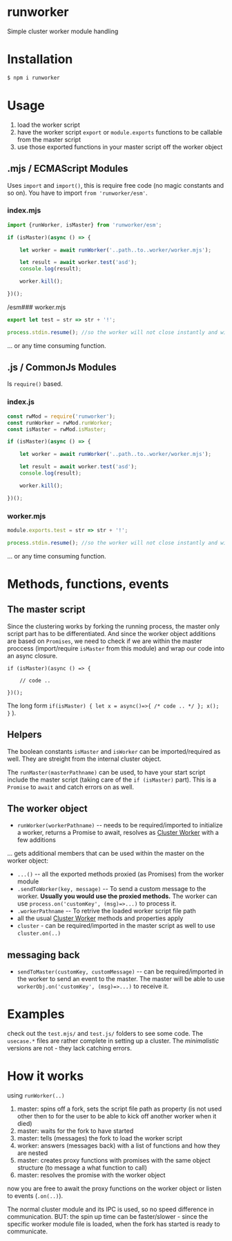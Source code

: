 # runworker
Simple cluster worker module handling

# Installation
```sh
$ npm i runworker
```

# Usage
1. load the worker script
2. have the worker script `export` or `module.exports` functions to be callable from the master script
3. use those exported functions in your master script off the worker object

## .mjs / ECMAScript Modules
Uses `import` and `import()`, this is require free code (no magic constants and so on). You have to import `from 'runworker/esm'`.

### index.mjs
```js
import {runWorker, isMaster} from 'runworker/esm';

if (isMaster)(async () => {

	let worker = await runWorker('..path..to..worker/worker.mjs');

	let result = await worker.test('asd');
	console.log(result);

	worker.kill();

})();
```

/esm### worker.mjs
```js
export let test = str => str + '!';

process.stdin.resume(); //so the worker will not close instantly and will be able to communicate
```
... or any time consuming function.


## .js / CommonJs Modules
Is `require()` based.

### index.js
```js
const rwMod = require('runworker');
const runWorker = rwMod.runWorker;
const isMaster = rwMod.isMaster;

if (isMaster)(async () => {

	let worker = await runWorker('..path..to..worker/worker.mjs');

	let result = await worker.test('asd');
	console.log(result);

	worker.kill();

})();
```

### worker.mjs
```js
module.exports.test = str => str + '!';

process.stdin.resume(); //so the worker will not close instantly and will be able to communicate
```
... or any time consuming function.

# Methods, functions, events

## The master script
Since the clustering works by forking the running process, the master only script part has to be differentiated.
And since the worker object additions are based on `Promises`, we need to check if we are within the master proccess (import/require `isMaster` from this module) and wrap our code into an async closure.
```
if (isMaster)(async () => {

	// code ..

})();
```
The long form `if(isMaster) { let x = async()=>{ /* code .. */ }; x(); }` ).

## Helpers
The boolean constants `isMaster` and `isWorker` can be imported/required as well. They are streight from the internal cluster object.

The `runMaster(masterPathname)` can be used, to have your start script include the master script (taking care of the `if (isMaster)` part). This is a `Promise` to `await` and catch errors on as well.

## The worker object
- `runWorker(workerPathname)`    -- needs to be required/imported to initialize a worker, returns a Promise to await, resolves as [Cluster Worker](https://nodejs.org/api/cluster.html#cluster_class_worker) with a few additions

... gets additional members that can be used within the master on the worker object:
- `...()`                        -- all the exported methods proxied (as Promises) from the worker module
- `.sendToWorker(key, message)`  -- To send a custom message to the worker. **Usually you would use the proxied methods.** The worker can use `process.on('customKey', (msg)=>...)` to process it.
- `.workerPathname`              -- To retrive the loaded worker script file path
- all the usual [Cluster Worker](https://nodejs.org/api/cluster.html#cluster_class_worker) methods and properties apply
- `cluster` - can be required/imported in the master script as well to use `cluster.on(..)`

## messaging back

- `sendToMaster(customKey, customMessage)` -- can be required/imported in the worker to send an event to the master. The master will be able to use `workerObj.on('customKey', (msg)=>...)` to receive it.

# Examples

check out the `test.mjs/` and `test.js/` folders to see some code. The `usecase.*` files are rather complete in setting up a cluster. The _minimalistic_ versions are not - they lack catching errors.

# How it works
using `runWorker(..)`
1. master: spins off a fork, sets the script file path as property (is not used other then to for the user to be able to kick off another worker when it died)
2. master: waits for the fork to have started
3. master: tells (messages) the fork to load the worker script
4. worker: answers (messages back) with a list of functions and how they are nested
5. master: creates proxy functions with promises with the same object structure (to message a what function to call)
6. master: resolves the promise with the worker object

now you are free to await the proxy functions on the worker object or listen to events (`.on(..)`).

The normal cluster module and its IPC is used, so no speed difference in communication. BUT: the spin up time can be faster/slower - since the specific worker module file is loaded, when the fork has started is ready to communicate.